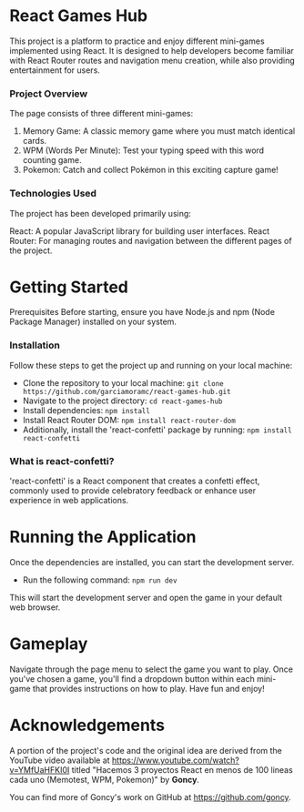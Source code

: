 # React Games Hub

This project is a platform to practice and enjoy different mini-games implemented using React. It is designed to help developers become familiar with React Router routes and navigation menu creation, while also providing entertainment for users.

### Project Overview
The page consists of three different mini-games:
1. Memory Game: A classic memory game where you must match identical cards.
2. WPM (Words Per Minute): Test your typing speed with this word counting game.
3. Pokemon: Catch and collect Pokémon in this exciting capture game!

### Technologies Used
The project has been developed primarily using:

React: A popular JavaScript library for building user interfaces.
React Router: For managing routes and navigation between the different pages of the project.

# Getting Started

Prerequisites Before starting, ensure you have Node.js and npm (Node Package Manager) installed on your system.

### Installation 
Follow these steps to get the project up and running on your local machine:
- Clone the repository to your local machine: `git clone https://github.com/garciamoramc/react-games-hub.git`
- Navigate to the project directory: `cd react-games-hub`
- Install dependencies: `npm install`
- Install React Router DOM: `npm install react-router-dom`
- Additionally, install the 'react-confetti' package by running: `npm install react-confetti`

### What is react-confetti?

'react-confetti' is a React component that creates a confetti effect, commonly used to provide celebratory feedback or enhance user experience in web applications.

# Running the Application
Once the dependencies are installed, you can start the development server. 
- Run the following command: `npm run dev`

This will start the development server and open the game in your default web browser.

# Gameplay
Navigate through the page menu to select the game you want to play. 
Once you've chosen a game, you'll find a dropdown button within each mini-game that provides instructions on how to play.
Have fun and enjoy!

# Acknowledgements
A portion of the project's code and the original idea are derived from the YouTube video available at https://www.youtube.com/watch?v=YMfUaHFKI0I titled "Hacemos 3 proyectos React en menos de 100 lineas cada uno (Memotest, WPM, Pokemon)" by **Goncy**. 

You can find more of Goncy's work on GitHub at https://github.com/goncy.



